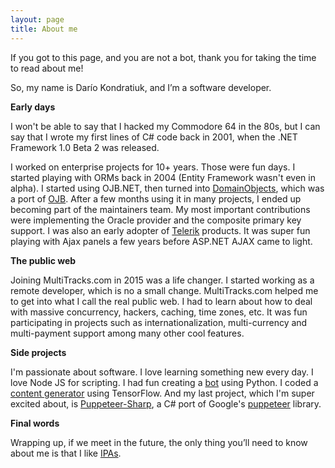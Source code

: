 ```yaml
---
layout: page
title: About me
---
```


If you got to this page, and you are not a bot, thank you for taking the time to read about me!

So, my name is Darío Kondratiuk, and I’m a software developer.

**Early days**

I won't be able to say that I hacked my Commodore 64 in the 80s, but I can say that I wrote my first lines of C# code back in 2001, when the .NET Framework 1.0 Beta 2 was released.

I worked on enterprise projects for 10+ years. Those were fun days. I started playing with ORMs back in 2004 (Entity Framework wasn't even in alpha). I started using OJB.NET, then turned into [DomainObjects](https://sourceforge.net/projects/domainobjects/), which was a port of [OJB](https://db.apache.org/ojb/). After a few months using it in many projects, I ended up becoming part of the maintainers team. My most important contributions were implementing the Oracle provider and the composite primary key support. I was also an early adopter of [Telerik](https://www.telerik.com/) products. It was super fun playing with Ajax panels a few years before ASP.NET AJAX came to light.

**The public web**

Joining MultiTracks.com in 2015 was a life changer. I started working as a remote developer, which is no a small change. MultiTracks.com helped me to get into what I call the real public web. I had to learn about how to deal with massive concurrency, hackers, caching, time zones, etc. It was fun participating in projects such as internationalization, multi-currency and multi-payment support among many other cool features.

**Side projects**

I'm passionate about software. I love learning something new every day. I love Node JS for scripting. I had fun creating a [bot](https://github.com/kblok/TelegramBotFriend) using Python. I coded a [content generator](https://github.com/kblok/RNN-bible-generator) using TensorFlow. And my last project, which I'm super excited about, is [Puppeteer-Sharp](https://github.com/kblok/puppeteer-sharp), a C# port of Google's [puppeteer](https://github.com/GoogleChrome/puppeteer) library.

**Final words**

Wrapping up, if we meet in the future, the only thing you’ll need to know about me is that I like [IPAs](https://en.wikipedia.org/wiki/India_pale_ale).


